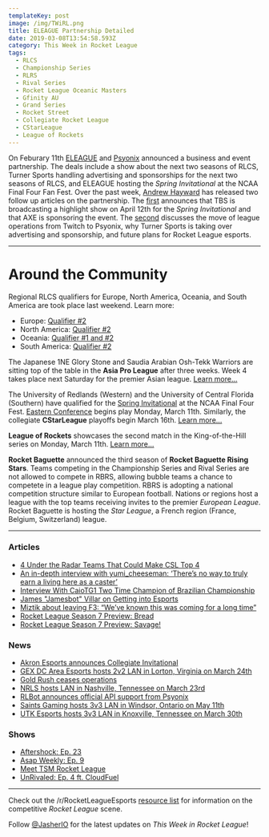 ```yaml
---
templateKey: post
image: /img/TWiRL.png
title: ELEAGUE Partnership Detailed
date: 2019-03-08T13:54:58.593Z
category: This Week in Rocket League
tags:
  - RLCS
  - Championship Series
  - RLRS
  - Rival Series
  - Rocket League Oceanic Masters
  - Gfinity AU
  - Grand Series
  - Rocket Street
  - Collegiate Rocket League
  - CStarLeague
  - League of Rockets
---
```


On Feburary 11th [ELEAGUE](https://www.eleague.com/rocketleague-2019/news/partnership) and [Psyonix](https://www.rocketleagueesports.com/news/collegiate-rocket-league-heads-to-ncaa-final-four-fan-fest/) announced a business and event partnership. The deals include a show about the next two seasons of RLCS, Turner Sports handling advertising and sponsorships for the next two seasons of RLCS, and ELEAGUE hosting the _Spring Invitational_ at the NCAA Final Four Fan Fest. Over the past week, [Andrew Hayward](https://twitter.com/ahaywa) has released two follow up articles on the partnership. The [first](https://esportsobserver.com/eleague-rocket-league-ncaa/) announces that TBS is broadcasting a highlight show on April 12th for the _Spring Invitational_ and that AXE is sponsoring the event. The [second](https://esportsobserver.com/psyonix-eleague-interview/) discusses the move of league operations from Twitch to Psyonix, why Turner Sports is taking over advertising and sponsorship, and future plans for Rocket League esports.

---

# Around the Community

Regional RLCS qualifiers for Europe, North America, Oceania, and South America are took place last weekend. Learn more:

- Europe: [Qualifier #2](https://www.reddit.com/r/RocketLeagueEsports/comments/azeq1n/rlcsrlrs_s7_eu_qualifier_2_megathread/)
- North America: [Qualifier #2](https://www.reddit.com/r/RocketLeagueEsports/comments/az69b2/rlcsrlrs_s7_na_qualifier_2_megathread/)
- Oceania: [Qualifier #1 and #2](https://www.reddit.com/r/RocketLeagueEsports/comments/aywul1/rlcs_s7_gfinity_oceanic_masters_open_qualifiers/)
- South America: [Qualifier #2](https://www.reddit.com/r/RocketLeagueEsports/comments/az8ss2/second_batch_of_teams_qualified_to_the_sam_grand/)

The Japanese 1NE Glory Stone and Saudia Arabian Osh-Tekk Warriors are sitting top of the table in the **Asia Pro League** after three weeks. Week 4 takes place next Saturday for the premier Asian league. [Learn more...](https://liquipedia.net/rocketleague/1NE_eSports/Asia_Pro_League/Season_3/League_Play)

The University of Redlands (Western) and the University of Central Florida (Southern) have qualified for the [Spring Invitational](https://liquipedia.net/rocketleague/Collegiate_Rocket_League/Season_3) at the NCAA Final Four Fest. [Eastern Conference](https://liquipedia.net/rocketleague/Collegiate_Rocket_League/Season_3/Eastern) begins play Monday, March 11th. Similarly, the collegiate **CStarLeague** playoffs begin March 16th. [Learn more...](https://cstarleague.com/rl/news_articles/1007)

**League of Rockets** showcases the second match in the King-of-the-Hill series on Monday, March 11th. [Learn more...](https://liquipedia.net/rocketleague/League_of_Rockets/The_LoR_Games/2)

**Rocket Baguette** announced the third season of **Rocket Baguette Rising Stars**. Teams competing in the Championship Series and Rival Series are not allowed to compete in RBRS, allowing bubble teams a chance to competete in a league play competition. RBRS is adopting a national competition structure similar to European football. Nations or regions host a league with the top teams receiving invites to the premier _European League_. Rocket Baguette is hosting the _Star League_, a French region (France, Belgium, Switzerland) league.

---

### Articles

- [4 Under the Radar Teams That Could Make CSL Top 4](https://cstarleague.com/rl/news_articles/1007)
- [An in-depth interview with yumi_cheeseman: ‘There’s no way to truly earn a living here as a caster’](https://www.dailyesports.gg/interview-with-yumi-cant-earn-living-as-caster/)
- [Interview With CaioTG1 Two Time Champion of Brazilian Championship](https://www.reddit.com/r/RocketLeagueEsports/comments/ayy19k/interview_with_caiotg1_two_time_champion_of/)
- [James "Jamesbot" Villar on Getting into Esports](https://thegamehaus.com/rocket-league-james-jamesbot-villar-on-getting-into-esports/2019/03/09/)
- [Miztik about leaving F3: “We’ve known this was coming for a long time”](https://rocketeers.gg/interview-flipsid3-tactics-miztik-leaving-rocket-league-yukeo/)
- [Rocket League Season 7 Preview: Bread](https://thegamehaus.com/rocket-league-season-7-previews-bread/2019/03/06/)
- [Rocket League Season 7 Preview: Savage!](https://thegamehaus.com/rocket-league-season-7-previews-savage/2019/03/03/)

### News

- [Akron Esports announces Collegiate Invitational](https://twitter.com/ZipsEsports/status/1104147362799325184)
- [GEX DC Area Esports hosts 2v2 LAN in Lorton, Virginia on March 24th](https://twitter.com/GEXDCAE/status/1104083908491165696)
- [Gold Rush ceases operations](https://twitter.com/GoldRushGG/status/1105126520530632705)
- [NRLS hosts LAN in Nashville, Tennessee on March 23rd](https://smash.gg/tournament/nashville-rocket-league-series-season-2/details)
- [RLBot announces official API support from Psyonix](https://twitter.com/RLBotOfficial/status/1104513365001551872)
- [Saints Gaming hosts 3v3 LAN in Windsor, Ontario on May 11th](https://smash.gg/tournament/saints-gaming-live-2019/details)
- [UTK Esports hosts 3v3 LAN in Knoxville, Tennessee on March 30th](https://twitter.com/utkesports/status/1075138062030700544)

### Shows

- [Aftershock: Ep. 23](https://www.youtube.com/watch?v=MAk0porJTzo&feature=youtu.be)
- [Asap Weekly: Ep. 9](https://radiopublic.com/asap-artifact-and-rocket-league-p-WeymEZ/ep/s1!5c332)
- [Meet TSM Rocket League](https://www.youtube.com/watch?v=4NutdOYIIoU)
- [UnRivaled: Ep. 4 ft. CloudFuel](https://www.twitch.tv/videos/390963110)

---

Check out the /r/RocketLeagueEsports [resource list](https://www.reddit.com/r/RocketLeagueEsports/wiki/links) for information on the competitive _Rocket League_ scene.

Follow [@JasherIO](https://twitter.com/JasherIO) for the latest updates on _This Week in Rocket League_!
